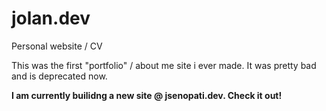 # jolan.dev
Personal website / CV

This was the first "portfolio" / about me site i ever made. It was pretty bad and is deprecated now.

**I am currently builidng a new site @ jsenopati.dev. Check it out!**
